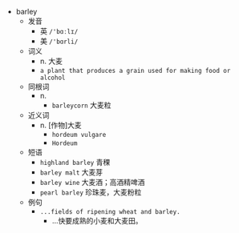 - barley
  - 发音
    - 英 `/'bɑːlɪ/`
    - 美 `/'bɑrli/`
  - 词义
    - n. 大麦
    - `a plant that produces a grain used for making food or alcohol`
  - 同根词
    - n.
      - `barleycorn` 大麦粒
  - 近义词
    - n. [作物]大麦
      - `hordeum vulgare`
      - `Hordeum`
  - 短语
    - `highland barley` 青稞 
    - `barley malt` 大麦芽 
    - `barley wine` 大麦酒；高酒精啤酒 
    - `pearl barley` 珍珠麦，大麦粉粒 
  - 例句
    - `...fields of ripening wheat and barley.`
      - …快要成熟的小麦和大麦田。

